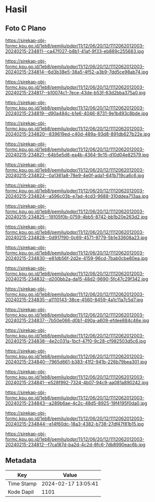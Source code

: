 # Hasil

## Foto C Plano

https://sirekap-obj-formc.kpu.go.id/1eb8/pemilu/pdpr/11/12/06/20/12/1112062012003-20240215-234811--ca47f027-b8b1-41af-9f33-eb889c255683.jpg

https://sirekap-obj-formc.kpu.go.id/1eb8/pemilu/pdpr/11/12/06/20/12/1112062012003-20240215-234814--6d3b38e5-38a5-4f52-a3b9-7dd5ce98ab74.jpg

https://sirekap-obj-formc.kpu.go.id/1eb8/pemilu/pdpr/11/12/06/20/12/1112062012003-20240215-234817--b10074c1-7ece-43de-b53f-63d2bba375a0.jpg

https://sirekap-obj-formc.kpu.go.id/1eb8/pemilu/pdpr/11/12/06/20/12/1112062012003-20240215-234819--d90a484c-b1e6-4046-8731-9e1b493c8bde.jpg

https://sirekap-obj-formc.kpu.go.id/1eb8/pemilu/pdpr/11/12/06/20/12/1112062012003-20240215-234820--839619ed-c40d-489a-93d8-891db627b22e.jpg

https://sirekap-obj-formc.kpu.go.id/1eb8/pemilu/pdpr/11/12/06/20/12/1112062012003-20240215-234821--64b5e5d8-ea4b-4364-9c15-d10d04e82579.jpg

https://sirekap-obj-formc.kpu.go.id/1eb8/pemilu/pdpr/11/12/06/20/12/1112062012003-20240215-234822--0a1361a8-78e9-4e0f-ada1-641b719ca6c6.jpg

https://sirekap-obj-formc.kpu.go.id/1eb8/pemilu/pdpr/11/12/06/20/12/1112062012003-20240215-234824--a596c03b-e7ad-4cd3-9688-310ddea713aa.jpg

https://sirekap-obj-formc.kpu.go.id/1eb8/pemilu/pdpr/11/12/06/20/12/1112062012003-20240215-234825--19105f0b-0759-4bb5-8742-bb1b20e263d2.jpg

https://sirekap-obj-formc.kpu.go.id/1eb8/pemilu/pdpr/11/12/06/20/12/1112062012003-20240215-234828--0d917f90-0c69-4571-9779-5b1e33608a23.jpg

https://sirekap-obj-formc.kpu.go.id/1eb8/pemilu/pdpr/11/12/06/20/12/1112062012003-20240215-234830--e81db56f-2d2e-4159-96cd-7bab0cbe80ea.jpg

https://sirekap-obj-formc.kpu.go.id/1eb8/pemilu/pdpr/11/12/06/20/12/1112062012003-20240215-234832--d200bb2a-da15-48d2-9690-5fc47c29f342.jpg

https://sirekap-obj-formc.kpu.go.id/1eb8/pemilu/pdpr/11/12/06/20/12/1112062012003-20240215-234835--a1110143-38ce-4560-8459-4a1c11a7c5d7.jpg

https://sirekap-obj-formc.kpu.go.id/1eb8/pemilu/pdpr/11/12/06/20/12/1112062012003-20240215-234837--7b50e066-d0b1-490a-a609-efdee884c46e.jpg

https://sirekap-obj-formc.kpu.go.id/1eb8/pemilu/pdpr/11/12/06/20/12/1112062012003-20240215-234838--4e2c031a-1bcf-47f0-9c28-cf982503d5c6.jpg

https://sirekap-obj-formc.kpu.go.id/1eb8/pemilu/pdpr/11/12/06/20/12/1112062012003-20240215-234840--7965d661-b383-41f2-941b-226b79bea301.jpg

https://sirekap-obj-formc.kpu.go.id/1eb8/pemilu/pdpr/11/12/06/20/12/1112062012003-20240215-234841--e528f992-7324-4b07-94c9-aa081a890242.jpg

https://sirekap-obj-formc.kpu.go.id/1eb8/pemilu/pdpr/11/12/06/20/12/1112062012003-20240215-234843--a289b6ae-4c2c-48d5-8925-19f4195f0da0.jpg

https://sirekap-obj-formc.kpu.go.id/1eb8/pemilu/pdpr/11/12/06/20/12/1112062012003-20240215-234844--e14f60dc-18a3-4382-b738-27df47f81b15.jpg

https://sirekap-obj-formc.kpu.go.id/1eb8/pemilu/pdpr/11/12/06/20/12/1112062012003-20240215-234812--f7ca187d-ba2d-4c2d-8fc6-7db8990eac6b.jpg


## Metadata

| Key        | Value               |
| ---------- | ------------------- |
| Time Stamp | 2024-02-17 13:05:41 |
| Kode Dapil | 1101                |



